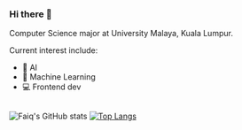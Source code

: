 ### Hi there 👋

Computer Science major at University Malaya, Kuala Lumpur. 

Current interest include:

- 🧠 AI 
- 🤖 Machine Learning  
- 💻 Frontend dev 

[]() 
-
![Faiq's GitHub stats](https://github-readme-stats.vercel.app/api?username=Faiqali1&show_icons=true&theme=radical)
[![Top Langs](https://github-readme-stats.vercel.app/api/top-langs/?username=faiqali1&layout=compact&theme=outrun)](https://github.com/anuraghazra/github-readme-stats)


 


<!--
**faiqali1/faiqali1** is a ✨ _special_ ✨ repository because its `README.md` (this file) appears on your GitHub profile.

Here are some ideas to get you started:

- 🔭 I’m currently working on ...
- 🌱 I’m currently learning ...
- 👯 I’m looking to collaborate on ...
- 🤔 I’m looking for help with ...
- 💬 Ask me about ...
- 📫 How to reach me: ...
- 😄 Pronouns: ...
- ⚡ Fun fact: ...
-->
